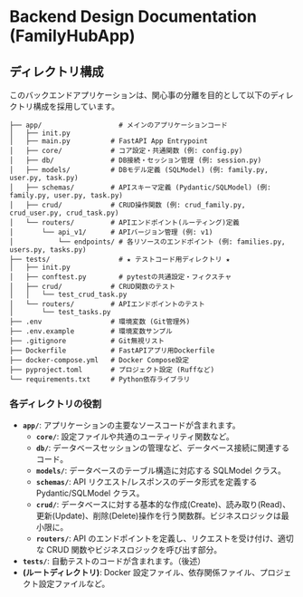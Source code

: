 # Backend Design Documentation (FamilyHubApp)

## ディレクトリ構成

このバックエンドアプリケーションは、関心事の分離を目的として以下のディレクトリ構成を採用しています。

```
├── app/                   # メインのアプリケーションコード
│   ├── init.py
│   ├── main.py          # FastAPI App Entrypoint
│   ├── core/            # コア設定・共通関数 (例: config.py)
│   ├── db/              # DB接続・セッション管理 (例: session.py)
│   ├── models/          # DBモデル定義 (SQLModel) (例: family.py, user.py, task.py)
│   ├── schemas/         # APIスキーマ定義 (Pydantic/SQLModel) (例: family.py, user.py, task.py)
│   ├── crud/            # CRUD操作関数 (例: crud_family.py, crud_user.py, crud_task.py)
│   └── routers/         # APIエンドポイント(ルーティング)定義
│       └── api_v1/      # APIバージョン管理 (例: v1)
│           └── endpoints/ # 各リソースのエンドポイント (例: families.py, users.py, tasks.py)
├── tests/                 # ★ テストコード用ディレクトリ ★
│   ├── init.py
│   ├── conftest.py        # pytestの共通設定・フィクスチャ
│   ├── crud/            # CRUD関数のテスト
│   │   └── test_crud_task.py
│   └── routers/         # APIエンドポイントのテスト
│       └── test_tasks.py
├── .env                 # 環境変数 (Git管理外)
├── .env.example         # 環境変数サンプル
├── .gitignore           # Git無視リスト
├── Dockerfile           # FastAPIアプリ用Dockerfile
├── docker-compose.yml   # Docker Compose設定
├── pyproject.toml       # プロジェクト設定 (Ruffなど)
└── requirements.txt     # Python依存ライブラリ
```

### 各ディレクトリの役割

- **`app/`**: アプリケーションの主要なソースコードが含まれます。
  - **`core/`**: 設定ファイルや共通のユーティリティ関数など。
  - **`db/`**: データベースセッションの管理など、データベース接続に関連するコード。
  - **`models/`**: データベースのテーブル構造に対応する SQLModel クラス。
  - **`schemas/`**: API リクエスト/レスポンスのデータ形式を定義する Pydantic/SQLModel クラス。
  - **`crud/`**: データベースに対する基本的な作成(Create)、読み取り(Read)、更新(Update)、削除(Delete)操作を行う関数群。ビジネスロジックは最小限に。
  - **`routers/`**: API のエンドポイントを定義し、リクエストを受け付け、適切な CRUD 関数やビジネスロジックを呼び出す部分。
- **`tests/`**: 自動テストのコードが含まれます。（後述）
- **(ルートディレクトリ)**: Docker 設定ファイル、依存関係ファイル、プロジェクト設定ファイルなど。
